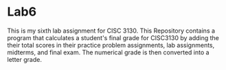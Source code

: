 # Lab6
This is my sixth lab assignment for CISC 3130. This Repository contains a program that calculates a student's final grade for CISC3130 by
adding the their total scores in their practice problem assignments, lab assignments, midterms, and final exam. The numerical grade is
then converted into a letter grade.
